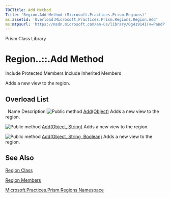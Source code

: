 ```yaml
---
TOCTitle: Add Method
Title: 'Region.Add Method (Microsoft.Practices.Prism.Regions)'
ms:assetid: 'Overload:Microsoft.Practices.Prism.Regions.Region.Add'
ms:mtpsurl: 'https://msdn.microsoft.com/en-us/library/Gg419141(v=PandP.50)'
---
```


Prism Class Library

Region..::.Add Method
=====================

Include Protected Members
Include Inherited Members

Adds a new view to the region.

Overload List
-------------

<span id="overloadMembersTableToggle"></span>
 
Name
Description
![](https://msdn.microsoft.com/en-us/Gg419141.pubmethod(en-us,PandP.50).gif "Public method")
[Add(Object)](https://msdn.microsoft.com/m:microsoft.practices.prism.regions.region.add(system.object))
Adds a new view to the region.

![](https://msdn.microsoft.com/en-us/Gg419141.pubmethod(en-us,PandP.50).gif "Public method")
[Add(Object, String)](https://msdn.microsoft.com/m:microsoft.practices.prism.regions.region.add(system.object%2csystem.string))
Adds a new view to the region.

![](https://msdn.microsoft.com/en-us/Gg419141.pubmethod(en-us,PandP.50).gif "Public method")
[Add(Object, String, Boolean)](https://msdn.microsoft.com/m:microsoft.practices.prism.regions.region.add(system.object%2csystem.string%2csystem.boolean))
Adds a new view to the region.

See Also
--------

<span id="seeAlsoToggle"></span>
[Region Class](https://msdn.microsoft.com/t:microsoft.practices.prism.regions.region)

[Region Members](https://msdn.microsoft.com/allmembers.t:microsoft.practices.prism.regions.region)

[Microsoft.Practices.Prism.Regions Namespace](https://msdn.microsoft.com/n:microsoft.practices.prism.regions)

